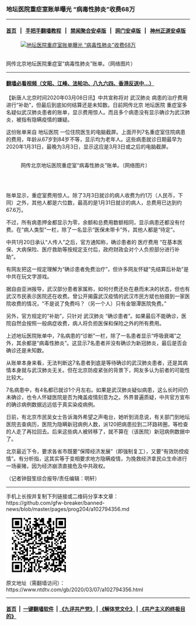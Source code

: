 ### 地坛医院重症室账单曝光 “病毒性肺炎”收费68万
------------------------

#### [首页](https://github.com/gfw-breaker/banned-news/blob/master/README.md) &nbsp;&nbsp;|&nbsp;&nbsp; [手把手翻墙教程](https://github.com/gfw-breaker/guides/wiki) &nbsp;&nbsp;|&nbsp;&nbsp; [禁闻聚合安卓版](https://github.com/gfw-breaker/bn-android) &nbsp;&nbsp;|&nbsp;&nbsp; [网门安卓版](https://github.com/oGate2/oGate) &nbsp;&nbsp;|&nbsp;&nbsp; [神州正道安卓版](https://github.com/SzzdOgate/update) 



<div><div class="featured_image">
 <a href="https://i.ntdtv.com/assets/uploads/2020/03/ESbRQfNUEAEAgUwddd.jpg" target="_blank">
  <figure>
   <img alt="地坛医院重症室账单曝光 “病毒性肺炎”收费68万" src="https://i.ntdtv.com/assets/uploads/2020/03/ESbRQfNUEAEAgUwddd-800x450.jpg"/>
  </figure><br/>
 </a>
 <span class="caption">
  网传北京地坛医院重症室“病毒性肺炎”账单。（网络图片）
 </span>
</div>
</div><hr/>

#### [翻墙必看视频（文昭、江峰、法轮功、八九六四、香港反送中...）](https://github.com/gfw-breaker/banned-news/blob/master/pages/link3.md)

<div><div class="post_content" itemprop="articleBody">
 <p>
  【新唐人北京时间2020年03月08日讯】中共宣称将对
  <ok href="https://www.ntdtv.com/gb/武汉肺炎.htm">
   武汉肺炎
  </ok>
  病患的治疗费用进行“补助”，但最后到底如何结算还是未知数。日前网传北京
  <ok href="https://www.ntdtv.com/gb/地坛医院.htm">
   地坛医院
  </ok>
  重症室多名疑似武汉肺炎患者的账单，显示费用惊人。而且多个病患没有显示确诊为武汉肺炎，被指有隐瞒疫情的嫌疑。
 </p>
 <p>
  这份账单来自
  <ok href="https://www.ntdtv.com/gb/地坛医院.htm">
   地坛医院
  </ok>
  一位住院医生的电脑截屏。上面开列7名重症室住院病患的费用，年龄从67岁到84岁不等，显示均为老年人。这些病患就诊日期最早为2020年1月31日，最晚为3月3日，显示这应是3月3日或之后的电脑截屏。
 </p>
 <figure class="wp-caption aligncenter" id="attachment_102794363" style="width: 600px">
  <img alt="" class="size-medium wp-image-102794363" src="https://i.ntdtv.com/assets/uploads/2020/03/ESbRQfNUEAEAgUw-600x450.jpg">
   <br/><figcaption class="wp-caption-text">
    网传北京地坛医院重症室“病毒性肺炎”账单。（网络图片）
   </figcaption><br/>
  </img>
 </figure><br/>
 <p>
  账单显示，重症室费用惊人。除了3月3日就诊的病人收费为约1万（人民币，下同）之外，其他人都是六位数，最高的是1月31日就诊的病人，总费用已达到约67.6万。
 </p>
 <p>
  不过，所有病患押金都显示为零，余额和总费用数额相同，显示病患还都没有付费。在“病人类型”一栏，除了一名显示“医保未带卡”外，其他人都是“待定”。
 </p>
 <p>
  中共1月20日承认“人传人”之后，官方通知称，确诊患者的
  <ok href="https://www.ntdtv.com/gb/医疗费用.htm">
   医疗费用
  </ok>
  “在基本医保、大病保险、医疗救助等按规定支付后，政府财政会对个人负担部分进行补助”。
 </p>
 <p>
  有网友把这一规定理解为“确诊患者免费治疗”，但许多网友怀疑“先结算后补助”是中共在玩文字游戏。
 </p>
 <p>
  据自由亚洲报导，武汉部分患者家属称，如何付费还处在悬而未决的状态，但也有武汉市民表示医院还在收费。曾公开揭露武汉疫情的武汉市民方斌也拍摄到一家医院收费的情况，“不是说了免费吗？（另一个人）只有金银潭医院免费。”
 </p>
 <p>
  另外，官方规定的“补助”，只针对
  <ok href="https://www.ntdtv.com/gb/武汉肺炎.htm">
   武汉肺炎
  </ok>
  “确诊患者”。如果最后不能确诊，医院自然会按照一般病症收费，病人将负担医保和保险之外的所有费用。
 </p>
 <p>
  上述地坛医院账单中，7名病患的“诊断”一栏，除了一名患者显示“呼吸衰竭”之外，其余都是“病毒性肺炎”。这显示7名患者并没有确诊为新冠肺炎，最后是否会确诊还是未知数。
 </p>
 <p>
  从账单本身来看，无法判断这7名患者到底是等待确诊的武汉肺炎患者，还是其病情本身就与武汉肺炎无关。但在北京防疫紧张的背景下，网友多认为前者的可能性比较大。
 </p>
 <p>
  7名病患中，有4名都已就诊1个月左右。如果是武汉肺炎疑似病患，这么长时间仍未确诊，也令人怀疑医院是否为掩盖疫情刻意为之。外界普遍质疑，中共官方宣布的确诊病例数据远远低于真实染疫病例。
 </p>
 <p>
  日前，有北京市民吴女士告诉海外希望之声电台，她听到消息说，有关部门到地坛医院去查病历，医院为隐瞒新冠病例人数，派120把病患拉到二环路转圈，等检查的人走了再拉回去。后来这些病人被转移了，就不算在（该医院）新冠病例数据中了。
 </p>
 <p>
  北京最近下令，要求各省市既要“保障经济发展”（即强制复工），又要“有效防控疫情”。有分析指，这其实等于变相要求地方隐瞒疫情，为挽救经济拿民众生命进行一场豪赌，因为经济崩溃直接危及中共政权。
 </p>
 <p>
  （记者钟鼓笙综合报导/责任编辑：明轩）
 </p>
 <div class="single_ad">
 </div>
</div>
</div>
<hr/>
手机上长按并复制下列链接或二维码分享本文章：<br/>
https://github.com/gfw-breaker/banned-news/blob/master/pages/prog204/a102794356.md <br/>
<a href='https://github.com/gfw-breaker/banned-news/blob/master/pages/prog204/a102794356.md'><img src='https://github.com/gfw-breaker/banned-news/blob/master/pages/prog204/a102794356.md.png'/></a> <br/>
原文地址（需翻墙访问）：https://www.ntdtv.com/gb/2020/03/07/a102794356.html


------------------------
#### [首页](https://github.com/gfw-breaker/banned-news/blob/master/README.md) &nbsp;|&nbsp; [一键翻墙软件](https://github.com/gfw-breaker/nogfw/blob/master/README.md) &nbsp;| [《九评共产党》](https://github.com/gfw-breaker/9ping.md/blob/master/README.md#九评之一评共产党是什么) | [《解体党文化》](https://github.com/gfw-breaker/jtdwh.md/blob/master/README.md) | [《共产主义的终极目的》](https://github.com/gfw-breaker/gczydzjmd.md/blob/master/README.md)


<img src='http://gfw-breaker.win/banned-news/pages/prog204/a102794356.md' width='0px' height='0px'/>
